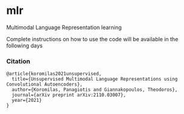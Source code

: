 # mlr
Multimodal Language Representation learning

Complete instructions on how to use the code will be available in the following days


### Citation
```
@article{koromilas2021unsupervised,
  title={Unsupervised Multimodal Language Representations using Convolutional Autoencoders},
  author={Koromilas, Panagiotis and Giannakopoulos, Theodoros},
  journal={arXiv preprint arXiv:2110.03007},
  year={2021}
}
```
